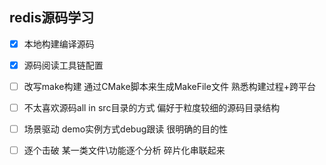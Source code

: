 redis源码学习
---

- [X] 本地构建编译源码

- [X] 源码阅读工具链配置

- [ ] 改写make构建 通过CMake脚本来生成MakeFile文件 熟悉构建过程+跨平台

- [ ] 不太喜欢源码all in src目录的方式 偏好于粒度较细的源码目录结构

- [ ] 场景驱动 demo实例方式debug跟读 很明确的目的性

- [ ] 逐个击破 某一类文件\功能逐个分析 碎片化串联起来
